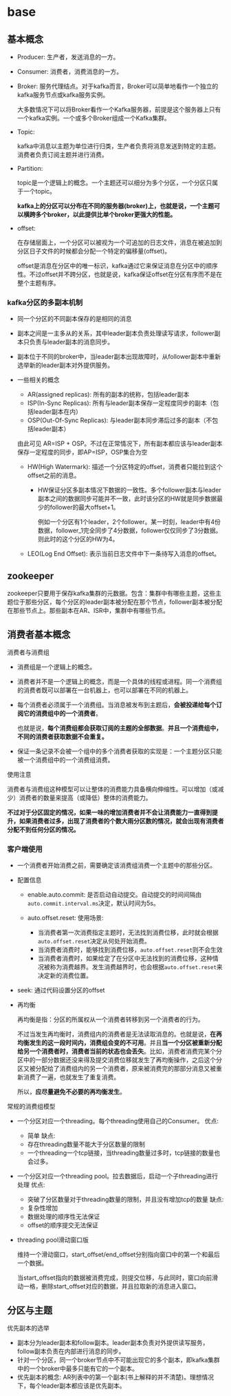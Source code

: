 # base

## 基本概念
- Producer: 生产者，发送消息的一方。
- Consumer: 消费者，消费消息的一方。
- Broker: 服务代理结点。对于kafka而言，Broker可以简单地看作一个独立的kafka服务节点或kafka服务实例。

  大多数情况下可以将Broker看作一个Kafka服务器，前提是这个服务器上只有一个kafka实例。一个或多个Broker组成一个Kafka集群。
- Topic: 

  kafka中消息以主题为单位进行归类，生产者负责将消息发送到特定的主题。消费者负责订阅主题并进行消费。
- Partition:

  topic是一个逻辑上的概念。一个主题还可以细分为多个分区，一个分区只属于一个topic。

  **kafka上的分区可以分布在不同的服务器(broker)上，也就是说，一个主题可以横跨多个broker，以此提供比单个broker更强大的性能。**
- offset:

  在存储层面上，一个分区可以被视为一个可追加的日志文件，消息在被追加到分区日子文件的时候都会分配一个特定的偏移量(offset)。

  offset是消息在分区中的唯一标识，kafka通过它来保证消息在分区中的顺序性。不过offset并不跨分区，也就是说，kafka保证offset在分区有序而不是在整个主题有序。

### kafka分区的多副本机制
- 同一个分区的不同副本保存的是相同的消息
- 副本之间是一主多从的关系，其中leader副本负责处理读写请求，follower副本只负责与leader副本的消息同步。
- 副本位于不同的broker中，当leader副本出现故障时，从follower副本中重新选举新的leader副本对外提供服务。
- 一些相关的概念
  - AR(assigned replicas): 所有的副本的统称，包括leader副本
  - ISP(In-Sync Replicas): 所有与leader副本保存一定程度同步的副本（包括leader副本在内）
  - OSP(Out-Of-Sync Replicas): 与leader副本同步滞后过多的副本（不包括leader副本）

  由此可见 AR=ISP + OSP。不过在正常情况下，所有副本都应该与leader副本保存一定程度的同步，即AP=ISP，OSP集合为空

  - HW(High Watermark): 描述一个分区特定的offset，消费者只能拉到这个offset之前的消息。
    - HW保证分区多副本情况下数据的一致性。多个follower副本与leader副本之间的数据同步可能并不一致，此时该分区的HW就是同步数据最少的follower的最大offset+1。

      例如一个分区有1个leader，2个follower。某一时刻，leader中有4份数据，follower_1完全同步了4分数据，follower仅仅同步了3分数据。 则此时的这个分区的HW为4。
  - LEO(Log End Offset): 表示当前日志文件中下一条待写入消息的offset。

## zookeeper

zookeeper只要用于保存kafka集群的元数据。包含：集群中有哪些主题，这些主题位于那些分区，每个分区的leader副本被分配在那个节点，follower副本被分配在那些节点上。那些副本在AR、ISR中，集群中有哪些节点。

## 消费者基本概念

消费者与消费组
- 消费组是一个逻辑上的概念。
- 消费者并不是一个逻辑上的概念，而是一个具体的线程或进程。同一个消费组的消费者既可以部署在一台机器上，也可以部署在不同的机器上。
- 每个消费者必须属于一个消费组。当消息被发布到主题后，**会被投递给每个订阅它的消费组中的一个消费者**。

  也就是说，**每个消费组都会获取订阅的主题的全部数据**。**并且一个消费组中，不同的消费者获取数据不会重复。**
- 保证一条记录不会被一个组中的多个消费者获取的实现是：一个主题分区只能被一个消费组中的一个消费组消费。

使用注意

消费者与消费组这种模型可以让整体的消费能力具备横向伸缩性。可以增加（或减少）消费者的数量来提高（或降低）整体的消费能力。

**不过对于分区固定的情况，如果一味的增加消费者并不会让消费能力一直得到提升，如果消费者过多，出现了消费者的个数大雨分区数的情况，就会出现有消费者分配不到任何分区的情况。**

### 客户端使用
- 一个消费者开始消费之前，需要确定该消费组消费一个主题中的那些分区。
- 配置信息
  - enable.auto.commit: 是否启动自动提交。自动提交的时间间隔由`auto.commit.interval.ms`决定，默认时间为5s。
  - auto.offset.reset:
    使用场景:

    - 当消费者第一次消费指定主题时，无法找到消费位移，此时就会根据`auto.offset.reset`决定从何处开始消费。
    - 当消费者消费时，能够找到消费位移，`auto.offset.reset`则不会生效
    - 当消费者消费时，如果给定了在分区中无法找到的消费位移，这种情况被称为消费越界。发生消费越界时，也会根据`auto.offset.reset`来决定新的消费位置。
- seek: 通过代码设置分区的offset
- 再均衡

  再均衡是指：分区的所属权从一个消费者转移到另一个消费者的行为。

  不过当发生再均衡时，消费组内的消费者是无法读取消息的。也就是说，**在再均衡发生的这一段时间内，消费组会变的不可用**。并且**当一个分区被重新分配给另一个消费者时，消费者当前的状态也会丢失**。比如，消费者消费完某个分区中的一部分数据还没来得及提交消费位移就发生了再均衡操作，之后这个分区又被分配给了消费组内的另一个消费者，原来被消费完的那部分消息又被重新消费了一遍，也就发生了重复消费。

  所以，**应尽量避免不必要的再均衡发生**。

常规的消费组模型
- 一个分区对应一个threading。每个threading使用自己的Consumer。
  优点:
    - 简单
  缺点:
    - 存在threading数量不能大于分区数量的限制
    - 一个threading一个tcp链接，当threading数量过多时，tcp链接的数量也会过多。
- 一个分区对应一个threading pool。拉去数据后，启动一个子threading进行处理
  优点:
    - 突破了分区数量对于threading数量的限制，并且没有增加tcp的数量
  缺点:
    - 复杂性增加
    - 数据处理的顺序性无法保证
    - offset的顺序提交无法保证
- threading pool滑动窗口版

  维持一个滑动窗口，start_offset/end_offset分别指向窗口中的第一个和最后一个数据。

  当start_offset指向的数据被消费完成，则提交位移，与此同时，窗口向前滑动一格，删除start_offset对应的数据，并且拉取新的消息进入窗口。

## 分区与主题

优先副本的选举

- 副本分为leader副本和follow副本。leader副本负责对外提供读写服务，follow副本负责在内部进行消息的同步。
- 针对一个分区，同一个broker节点中不可能出现它的多个副本，即kafka集群中的一个broker中最多只能有它的一个副本。
- 优先副本的概念: AR列表中的第一个副本(书上解释的并不清楚)。理想情况下，每个leader副本都应该是优先副本。
